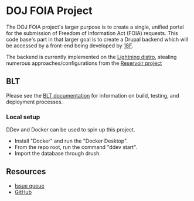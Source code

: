 # DOJ FOIA Project

The DOJ FOIA project's larger purpose is to create a single, unified portal for the submission of Freedom of Information Act (FOIA) requests.  This code base's part in that larger goal is to create a Drupal backend which will be accessed by a front-end being developed by [18F](https://18f.gsa.gov).

The backend is currently implemented on the [Lightning distro](https://github.com/acquia/lightning), stealing numerous approaches/configurations from the [Reservoir project](https://github.com/acquia/reservoir)

## BLT

Please see the [BLT documentation](http://blt.readthedocs.io/en/latest/) for information on build, testing, and deployment processes.

### Local setup

DDev and Docker can be used to spin up this project.
- Install "Docker" and run the "Docker Desktop".
- From the repo root, run the command "ddev start".
- Import the database through drush.

## Resources

* [Issue queue](https://github.com/usdoj/foia-api/issues)
* [GitHub](https://github.com/usdoj/foia-api)

